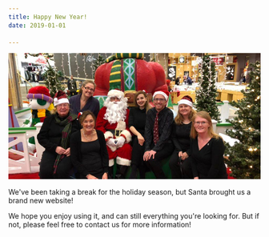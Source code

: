 ```yaml
---
title: Happy New Year!
date: 2019-01-01 

---
```

![A few choir members at the mall with Santa.](../images/20190101_mallcaroling.jpg)

We've been taking a break for the holiday season, but Santa brought us a brand new website!

We hope you enjoy using it, and can still everything you're looking for. But if not, please feel free to contact us for more information!
